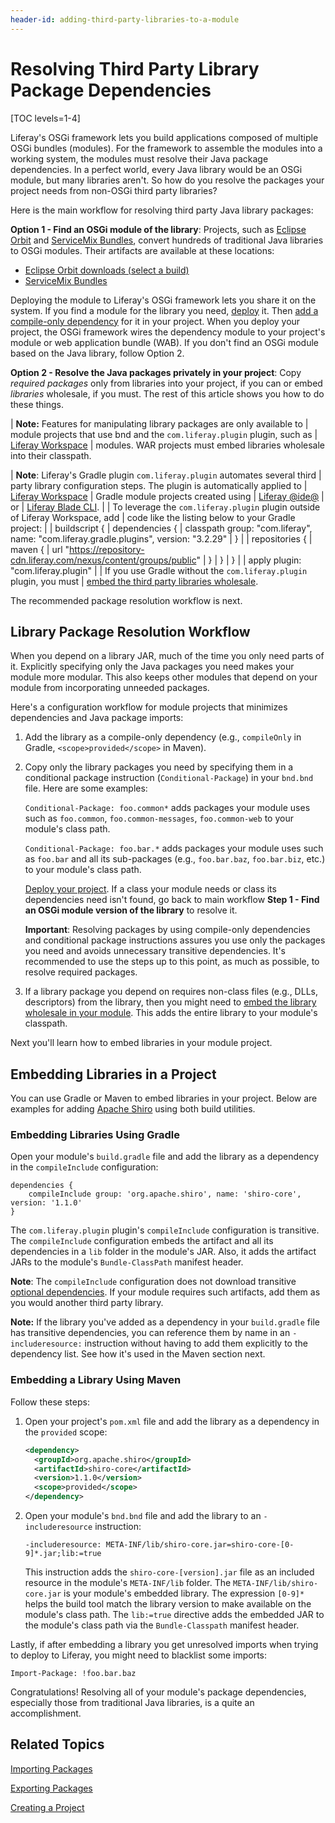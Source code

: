 ```yaml
---
header-id: adding-third-party-libraries-to-a-module
---
```


# Resolving Third Party Library Package Dependencies

[TOC levels=1-4]

Liferay's OSGi framework lets you build applications composed of multiple OSGi
bundles (modules). For the framework to assemble the modules into a working
system, the modules must resolve their Java package dependencies. In a perfect
world, every Java library would be an OSGi module, but many libraries aren't. So
how do you resolve the packages your project needs from non-OSGi third party
libraries?

Here is the main workflow for resolving third party Java library packages:

**Option 1 - Find an OSGi module of the library**: Projects, such as
[Eclipse Orbit](https://www.eclipse.org/orbit/)
and
[ServiceMix Bundles](https://servicemix.apache.org/developers/source/bundles-source.html), 
convert hundreds of traditional Java libraries to OSGi modules. Their artifacts
are available at these locations:

-   [Eclipse Orbit downloads \(select a build\)](https://download.eclipse.org/tools/orbit/downloads/)
-   [ServiceMix Bundles](https://mvnrepository.com/artifact/org.apache.servicemix.bundles)

Deploying the module to Liferay's OSGi framework lets you share it on the
system. If you find a module for the library you need,
[deploy](/docs/7-2/reference/-/knowledge_base/r/deploying-a-project) it. Then
[add a compile-only
dependency](/docs/7-2/customization/-/knowledge_base/c/specifying-dependencies)
for it in your project. When you deploy your project, the OSGi framework wires
the dependency module to your project's module or web application bundle (WAB).
If you don't find an OSGi module based on the Java library, follow Option 2. 

**Option 2 - Resolve the Java packages privately in your project**: Copy
*required packages* only from libraries into your project, if you can or embed
*libraries* wholesale, if you must. The rest of this article shows you how to
do these things. 

| **Note:** Features for manipulating library packages are only available to 
| module projects that use bnd  and the `com.liferay.plugin` plugin, such as
| [Liferay Workspace](/docs/7-2/reference/-/knowledge_base/r/liferay-workspace)
| modules. WAR projects must embed libraries wholesale into their classpath. 

| **Note**: Liferay's Gradle plugin `com.liferay.plugin` automates several third
| party library configuration steps. The plugin is automatically applied to
| [Liferay Workspace](/docs/7-2/reference/-/knowledge_base/r/liferay-workspace)
| Gradle module projects created using
| [Liferay @ide@](/docs/7-2/reference/-/knowledge_base/r/liferay-dev-studio)
| or
| [Liferay Blade CLI](/docs/7-2/reference/-/knowledge_base/r/blade-cli).
| 
| To leverage the `com.liferay.plugin` plugin outside of Liferay Workspace, add
| code like the listing below to your Gradle project:
| 
|     buildscript {
|         dependencies {
|             classpath group: "com.liferay", name: "com.liferay.gradle.plugins", version: "3.2.29"
|         }
| 
|         repositories {
|             maven {
|                 url "https://repository-cdn.liferay.com/nexus/content/groups/public"
|             }
|         }
|     }
| 
|     apply plugin: "com.liferay.plugin"
| 
| If you use Gradle without the `com.liferay.plugin` plugin, you must
| [embed the third party libraries wholesale](#embedding-libraries-using-gradle).

The recommended package resolution workflow is next. 

## Library Package Resolution Workflow

When you depend on a library JAR, much of the time you only need parts of it.
Explicitly specifying only the Java packages you need makes your module more
modular. This also keeps other modules that depend on your module from
incorporating unneeded packages. 

Here's a configuration workflow for module projects that minimizes dependencies
and Java package imports:

1.  Add the library as a compile-only dependency (e.g., `compileOnly` in
    Gradle, `<scope>provided</scope>` in Maven).

2.  Copy only the library packages you need by specifying them in a conditional
    package instruction (`Conditional-Package`) in your `bnd.bnd` file. Here are
    some examples:

    `Conditional-Package: foo.common*` adds packages your module uses such as
    `foo.common`, `foo.common-messages`, `foo.common-web` to your module's
    class path.

    `Conditional-Package: foo.bar.*` adds packages your module uses such as
    `foo.bar` and all its sub-packages (e.g., `foo.bar.baz`, `foo.bar.biz`,
    etc.) to your module's class path.

    [Deploy your
    project](/docs/7-2/reference/-/knowledge_base/r/deploying-a-project). If a
    class your module needs or class its dependencies need isn't found, go back
    to main workflow **Step 1 - Find an OSGi module version of the library** to
    resolve it. 

    **Important**: Resolving packages by using compile-only dependencies and
    conditional package instructions assures you use only the packages you need
    and avoids unnecessary transitive dependencies. It's recommended to use the
    steps up to this point, as much as possible, to resolve required packages.  

3.  If a library package you depend on requires non-class files (e.g., DLLs,
    descriptors) from the library, then you might need to
    [embed the library wholesale in your module](#embedding-libraries-in-a-project).
    This adds the entire library to your module's classpath.

Next you'll learn how to embed libraries in your module project. 

## Embedding Libraries in a Project

You can use Gradle or Maven to embed libraries in your project. Below are
examples for adding
[Apache Shiro](https://shiro.apache.org)
using both build utilities. 

### Embedding Libraries Using Gradle

Open your module's `build.gradle` file and add the library as a dependency in
the `compileInclude` configuration:

    dependencies {
        compileInclude group: 'org.apache.shiro', name: 'shiro-core', version: '1.1.0'
    }

The `com.liferay.plugin` plugin's `compileInclude` configuration is transitive.
The `compileInclude` configuration embeds the artifact and all its dependencies
in a `lib` folder in the module's JAR. Also, it adds the artifact JARs to the
module's `Bundle-ClassPath` manifest header. 

**Note**: The `compileInclude` configuration does not download transitive
[optional dependencies](https://maven.apache.org/guides/introduction/introduction-to-optional-and-excludes-dependencies.html).
If your module requires such artifacts, add them as you would another third party library.

**Note:** If the library you've added as a dependency in your `build.gradle`
file has transitive dependencies, you can reference them by name in an
`-includeresource:` instruction without having to add them explicitly to the
dependency list. See how it's used in the Maven section next. 

### Embedding a Library Using Maven

Follow these steps:

1.  Open your project's `pom.xml` file and add the library as a dependency in 
    the `provided` scope:

    ```xml
    <dependency>
      <groupId>org.apache.shiro</groupId>
      <artifactId>shiro-core</artifactId>
      <version>1.1.0</version>
      <scope>provided</scope>
    </dependency>
    ```

2.  Open your module's `bnd.bnd` file and add the library to an
    `-includeresource` instruction: 

        -includeresource: META-INF/lib/shiro-core.jar=shiro-core-[0-9]*.jar;lib:=true

    This instruction adds the `shiro-core-[version].jar` file as an included
    resource in the module's `META-INF/lib` folder. The
    `META-INF/lib/shiro-core.jar` is your module's embedded library. The
    expression `[0-9]*` helps the build tool match the library version 
    to make available on the module's class path. The `lib:=true` directive adds
    the embedded JAR to the module's class path via the `Bundle-Classpath`
    manifest header.

Lastly, if after embedding a library you get unresolved imports when trying to
deploy to Liferay, you might need to blacklist some imports: 
    
`Import-Package: !foo.bar.baz`

Congratulations! Resolving all of your module's package dependencies, especially
those from traditional Java libraries, is a quite an accomplishment. 

## Related Topics

[Importing Packages](/docs/7-2/customization/-/knowledge_base/c/importing-packages)

[Exporting Packages](/docs/7-2/customization/-/knowledge_base/c/exporting-packages)

[Creating a Project](/docs/7-2/reference/-/knowledge_base/r/creating-a-project)
